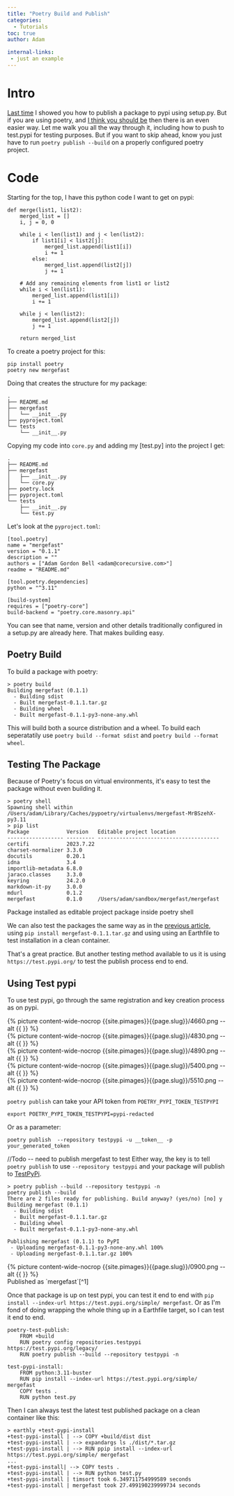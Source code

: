 ```yaml
---
title: "Poetry Build and Publish"
categories:
  - Tutorials
toc: true
author: Adam

internal-links:
 - just an example
---
```


# Intro

[Last time]() I showed you how to publish a package to pypi using setup.py. But if you are using poetry, and [I think you should be]() then there is an even easier way. Let me walk you all the way through it, including how to push to test.pypi for testing purposes. But if you want to skip ahead, know you just have to run `poetry publish --build` on a properly configured poetry project.

# Code

Starting for the top, I have this python code I want to get on pypi:
```
def merge(list1, list2):
    merged_list = []
    i, j = 0, 0
    
    while i < len(list1) and j < len(list2):
        if list1[i] < list2[j]:
            merged_list.append(list1[i])
            i += 1
        else:
            merged_list.append(list2[j])
            j += 1
    
    # Add any remaining elements from list1 or list2
    while i < len(list1):
        merged_list.append(list1[i])
        i += 1
        
    while j < len(list2):
        merged_list.append(list2[j])
        j += 1
    
    return merged_list

```

To create a poetry project for this:
```
pip install poetry
poetry new mergefast 
```

Doing that creates the structure for my package:
```
.
├── README.md
├── mergefast
│   └── __init__.py
├── pyproject.toml
└── tests
    └── __init__.py
```

Copying my code into `core.py` and adding my [test.py] into the project I get:

```
.
├── README.md
├── mergefast
│   ├── __init__.py
│   └── core.py
├── poetry.lock
├── pyproject.toml
└── tests
    ├── __init__.py
    └── test.py

```

Let's look at the `pyproject.toml`:

```
[tool.poetry]
name = "mergefast"
version = "0.1.1"
description = ""
authors = ["Adam Gordon Bell <adam@corecursive.com>"]
readme = "README.md"

[tool.poetry.dependencies]
python = "^3.11"

[build-system]
requires = ["poetry-core"]
build-backend = "poetry.core.masonry.api"
```

You can see that name, version and other details traditionally configured in a setup.py are already here. That makes building easy.


## Poetry Build

To build a package with poetry:
```
> poetry build 
Building mergefast (0.1.1)
  - Building sdist
  - Built mergefast-0.1.1.tar.gz
  - Building wheel
  - Built mergefast-0.1.1-py3-none-any.whl
```
This will build both a source distribution and a wheel. To build each seperatatily use `poetry build --format sdist` and `poetry build --format wheel`.

## Testing The Package

Because of Poetry's focus on virtual environments, it's easy to test the package without even building it. 

```
> poetry shell
Spawning shell within /Users/adam/Library/Caches/pypoetry/virtualenvs/mergefast-MrBSzehX-py3.11
> pip list
Package            Version   Editable project location
------------------ --------- ---------------------------------------
certifi            2023.7.22
charset-normalizer 3.3.0
docutils           0.20.1
idna               3.4
importlib-metadata 6.8.0
jaraco.classes     3.3.0
keyring            24.2.0
markdown-it-py     3.0.0
mdurl              0.1.2
mergefast          0.1.0     /Users/adam/sandbox/mergefast/mergefast
```
<figcaption>Package installed as editable project package inside poetry shell</figcaption>

We can also test the packages the same way as in the [previous article](), using `pip install mergefast-0.1.1.tar.gz` and using using an Earthfile to test installation in a clean container.

That's a great practice. But another testing method available to us it is using `https://test.pypi.org/` to test the publish process end to end.


## 	Using Test pypi

To use test pypi, go through the same registration and key creation process as on pypi.

<div class="wide">
{% picture content-wide-nocrop {{site.pimages}}{{page.slug}}/4660.png --alt {{  }} %}
<figcaption></figcaption>
</div>
<div class="wide">
{% picture content-wide-nocrop {{site.pimages}}{{page.slug}}/4830.png --alt {{  }} %}
<figcaption></figcaption>
</div>

<div class="wide">
{% picture content-wide-nocrop {{site.pimages}}{{page.slug}}/4890.png --alt {{  }} %}
<figcaption></figcaption>
</div>

<div class="wide">
{% picture content-wide-nocrop {{site.pimages}}{{page.slug}}/5400.png --alt {{  }} %}
<figcaption></figcaption>
</div>

<div class="wide">
{% picture content-wide-nocrop {{site.pimages}}{{page.slug}}/5510.png --alt {{  }} %}
<figcaption></figcaption>
</div>

`poetry publish` can take your API token from `POETRY_PYPI_TOKEN_TESTPYPI`

```
export POETRY_PYPI_TOKEN_TESTPYPI=pypi-redacted
```
Or as a parameter:
```
poetry publish  --repository testpypi -u __token__ -p your_generated_token
```

//Todo -- need to publish mergefast to test
Either way, the key is to tell `poetry publish` to use `--repository testpypi` and your package will publish to [TestPyPi](https://test.pypi.org/project/mergefast/).

```
> poetry publish --build --repository testpypi -n
poetry publish --build
There are 2 files ready for publishing. Build anyway? (yes/no) [no] y 
Building mergefast (0.1.1)
  - Building sdist
  - Built mergefast-0.1.1.tar.gz
  - Building wheel
  - Built mergefast-0.1.1-py3-none-any.whl

Publishing mergefast (0.1.1) to PyPI
 - Uploading mergefast-0.1.1-py3-none-any.whl 100%
 - Uploading mergefast-0.1.1.tar.gz 100%

```

<div class="wide">
{% picture content-wide-nocrop {{site.pimages}}{{page.slug}}/0900.png --alt {{  }} %}
<figcaption>Published as `mergefast`[^1]</figcaption>
</div>

Once that package is up on test pypi, you can test it end to end with `pip install --index-url https://test.pypi.org/simple/ mergefast`. Or as I'm fond of doing wrapping the whole thing up in a Earthfile target, so I can test it end to end.


```
poetry-test-publish:
    FROM +build
    RUN poetry config repositories.testpypi https://test.pypi.org/legacy/
    RUN poetry publish --build --repository testpypi -n

test-pypi-install:
    FROM python:3.11-buster
    RUN pip install --index-url https://test.pypi.org/simple/ mergefast
    COPY tests .
    RUN python test.py
```
Then I can always test the latest test published package on a clean container like this:
```
> earthly +test-pypi-install
+test-pypi-install | --> COPY +build/dist dist
+test-pypi-install | --> expandargs ls ./dist/*.tar.gz
+test-pypi-install | --> RUN ppip install --index-url https://test.pypi.org/simple/ mergefast
...
+test-pypi-install| --> COPY tests .
+test-pypi-install | --> RUN python test.py
+test-pypi-install | timsort took 6.349711754999589 seconds
+test-pypi-install | mergefast took 27.499190239999734 seconds
```




[^1]: That actual package shown here is being published as `mergefast`, because it's python only implementation is slow. The fast version is published as `fastmerge` and covered in the third article on packaging c extensions. All code is on [github](https://github.com/earthly/mergefast).

